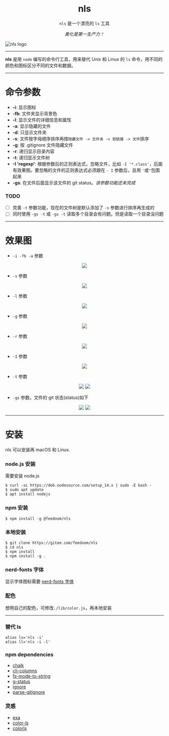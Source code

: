 <div align="center">
<h1>nls</h1>

`nls` 是一个漂亮的 `ls` 工具

*美化是第一生产力！*

</div>

![nls logo](https://www.hualigs.cn/image/6024ce200d985.jpg)

---

**nls** 是用 `node` 编写的命令行工具，用来替代 Unix 和 Linux 的 `ls` 命令，用不同的颜色和图标区分不同的文件和数据。

---

<h1>命令参数</h1>

- **-i**: 显示图标
- **-fb**: 文件夹显示背景色
- **-l**: 显示文件的详细信息和属性
- **-a**: 显示隐藏的文件
- **-d**: 只显示文件夹
- **-s**: 文件按字母顺序排序再按`隐藏文件 -> 文件夹 -> 软链接 -> 文件`排序
- **-g**: 按 .gitignore 文件隐藏文件
- **-r**: 递归显示目录内容
- **-t**: 递归显示文件树
- **-I 'regexp'**: 根据参数后的正则表达式，忽略文件，比如 `-I '*.class'`，后面有效果图。要忽略的文件的正则表达式必须跟在 `- I` 参数后，且用 `'`或`"`包围起来
- **-gs**: 在文件后面显示该文件的 git status。*该参数功能还未完成*


### TODO
- [ ] 完善 `-t` 参数功能，现在的文件树是默认添加了 `-s` 参数进行排序再生成的
- [ ] 同时使用 `-gs -t` 或 `-gs -t` 读取多个目录会有问题。但是读取一个目录没问题

---

<h1>效果图</h1>

- `-i -fb -a` 参数
<div align="center">
<img src="https://www.hualigs.cn/image/6024ce60727bb.jpg">
</div>

- `-s` 参数
<div align="center">
<img src="https://www.hualigs.cn/image/6024ce9922a6f.jpg">
</div>

- `-l` 参数
<div align="center">
<img src="https://www.hualigs.cn/image/6024cec876144.jpg">
</div>

- `-g` 参数
<div align="center">
<img src="https://www.hualigs.cn/image/6024cd65d14f8.jpg">
</div>

- `-r` 参数
<div align="center">
<img src="https://www.hualigs.cn/image/6024cf3579dc6.jpg">
</div>

- `-I` 参数
<div align="center">
<img src="https://www.hualigs.cn/image/6024d0cbcc6de.jpg">
</div>

- `-t` 参数
<div align="center">
<img src="https://www.hualigs.cn/image/6024cfa8934d8.jpg">
<img src="https://www.hualigs.cn/image/6024cfc565bc8.jpg">
</div>

- `-gs` 参数。文件的 git 状态(status)如下
<div align="center">
<img src="https://www.hualigs.cn/image/6024cfda9b3f9.jpg">
<img src="https://www.hualigs.cn/image/6024cff962a60.jpg">
</div>

---

<h1>安装</h1>

nls 可以安装再 macOS 和 Linux.

### node.js 安装
需要安装 node.js

    $ curl -sL https://deb.nodesource.com/setup_14.x | sudo -E bash -
    $ sudo apt update
    $ apt install nodejs

### npm 安装

    $ npm install -g @feedoom/nls

### 本地安装

    $ git clone https://gitee.com/feedoom/nls
    $ cd nls
    $ npm install
    $ npm install -g .

### nerd-fonts 字体
显示字体图标需要 [nerd-fonts 字体](https://github.com/ryanoasis/nerd-fonts)

### 配色
想用自己的配色，可修改`./lib/color.js`，再本地安装

---

### 替代 ls
```
alias ls='nls -i'
alias ll='nls -i -l'
```

### npm dependencies
* [chalk](https://github.com/chalk/chalk)
* [cli-columns](https://github.com/shannonmoeller/cli-columns)
* [fs-mode-to-string](https://github.com/AndreasPizsa/fs-mode-to-string)
* [g-status](https://github.com/luftywiranda13/g-status)
* [ignore](https://github.com/kaelzhang/node-ignore)
* [parse-gitignore](https://github.com/jonschlinkert/parse-gitignore)

### 灵感
* [exa](https://github.com/ogham/exa)
* [color-ls](https://github.com/monsterkodi/color-ls)
* [colorls](https://github.com/husnulhamidiah/colorls)
